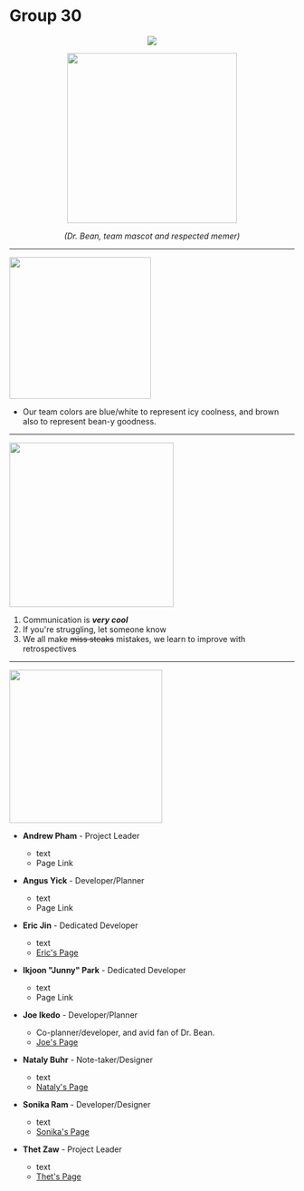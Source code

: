 # **Group 30**
<div style="text-align:center"><img src="https://i.imgur.com/jokF4Ep.png" /></div>

<p align="center"><img width="300" src="https://i.imgur.com/MPmjcbb.png"></p>
<p align="center"><i>(Dr. Bean, team mascot and respected memer)</i></p>
<hr>


<div style="text-align:left"><img src="https://i.imgur.com/5BFqdMw.png" width="250"/></div>

- Our team colors are blue/white to represent icy coolness, and brown also to represent bean-y goodness.

<hr>

<div style="text-align:left"><img src="https://i.imgur.com/bkf97Ka.png" width="290"/></div>

1. Communication is ***very cool***
2. If you're struggling, let someone know
3. We all make ~~miss steaks~~ mistakes, we learn to improve with retrospectives

<hr>

<div style="text-align:left"><img src="https://i.imgur.com/xgP1rq9.png" width="270"/></div>

- **Andrew Pham** - Project Leader <br>
  - text
  - Page Link


- **Angus Yick** - Developer/Planner <br>
  - text
  - Page Link


- **Eric Jin** - Dedicated Developer <br>
  - text
  - [Eric's Page](https://ericljin.github.io/)


- **Ikjoon "Junny" Park** - Dedicated Developer<br>
  - text
  - Page Link


- **Joe Ikedo** - Developer/Planner<br>
  - Co-planner/developer, and avid fan of Dr. Bean.  <br>
  - [Joe's Page](https://joeikedo.github.io/Joe-Ikedo-Page/)


- **Nataly Buhr** - Note-taker/Designer <br>
  - text
  - [Nataly's Page](https://nbuhr9.github.io/)


- **Sonika Ram** - Developer/Designer <br>
  - text
  - [Sonika's Page](https://sramcode.github.io/CSE110Lab1/)


- **Thet Zaw** - Project Leader <br>
  - text
  - [Thet's Page](https://thetz.github.io/)

